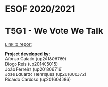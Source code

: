 # ESOF 2020/2021 
# T5G1 - We Vote We Talk

[Link to report](docs/README.md)  

**Project developed by:**  
Afonso Caiado (up201806789)  
Diogo Reis (up201405015)   
João Ferreira (up201806716)  
José Eduardo Henriques (up201806372)   
Ricardo Cardoso (up201604686)   
